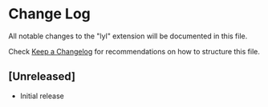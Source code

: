 # Change Log

All notable changes to the "lyl" extension will be documented in this file.

Check [Keep a Changelog](http://keepachangelog.com/) for recommendations on how to structure this file.

## [Unreleased]

- Initial release
